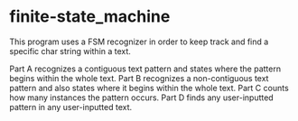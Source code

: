 # finite-state_machine
This program uses a FSM recognizer in order to keep track and find a specific char string within a text. 

Part A recognizes a contiguous text pattern and states where the pattern begins within the whole text.
Part B recognizes a non-contiguous text pattern and also states where it begins within the whole text.
Part C counts how many instances the pattern occurs.
Part D finds any user-inputted pattern in any user-inputted text.
